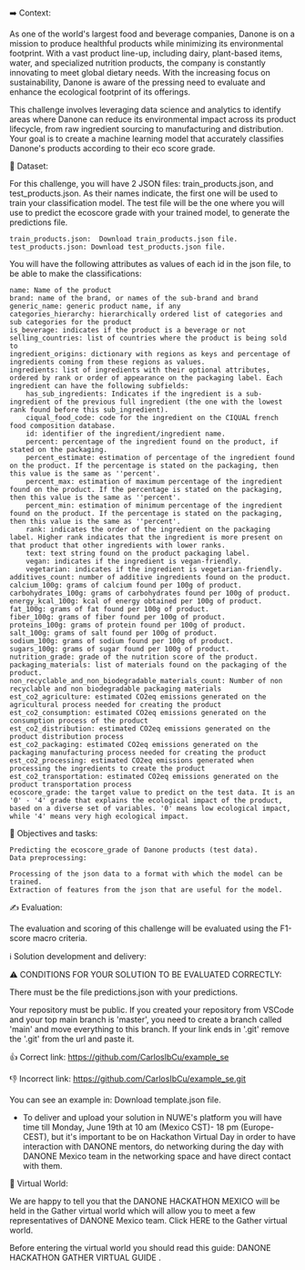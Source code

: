 ➡️ Context:

As one of the world's largest food and beverage companies, Danone is on a mission to produce healthful products while minimizing its environmental footprint. With a vast product line-up, including dairy, plant-based items, water, and specialized nutrition products, the company is constantly innovating to meet global dietary needs. With the increasing focus on sustainability, Danone is aware of the pressing need to evaluate and enhance the ecological footprint of its offerings.

This challenge involves leveraging data science and analytics to identify areas where Danone can reduce its environmental impact across its product lifecycle, from raw ingredient sourcing to manufacturing and distribution. Your goal is to create a machine learning model that accurately classifies Danone's products according to their eco score grade.

📄 Dataset:

For this challenge, you will have 2 JSON files: train_products.json, and test_products.json. As their names indicate, the first one will be used to train your classification model. The test file will be the one where you will use to predict the ecoscore grade with your trained model, to generate the predictions file.

    train_products.json:  Download train_products.json file.
    test_products.json: Download test_products.json file.

You will have the following attributes as values of each id in the json file, to be able to make the classifications:

    name: Name of the product
    brand: name of the brand, or names of the sub-brand and brand
    generic_name: generic product name, if any
    categories_hierarchy: hierarchically ordered list of categories and sub categories for the product
    is_beverage: indicates if the product is a beverage or not
    selling_countries: list of countries where the product is being sold to
    ingredient_origins: dictionary with regions as keys and percentage of ingredients coming from these regions as values.
    ingredients: list of ingredients with their optional attributes, ordered by rank or order of appearance on the packaging label. Each ingredient can have the following subfields:
        has_sub_ingredients: Indicates if the ingredient is a sub-ingredient of the previous full ingredient (the one with the lowest rank found before this sub_ingredient).
        ciqual_food_code: code for the ingredient on the CIQUAL french food composition database.
        id: identifier of the ingredient/ingredient name.
        percent: percentage of the ingredient found on the product, if stated on the packaging.
        percent_estimate: estimation of percentage of the ingredient found on the product. If the percentage is stated on the packaging, then this value is the same as ''percent'.
        percent_max: estimation of maximum percentage of the ingredient found on the product. If the percentage is stated on the packaging, then this value is the same as ''percent'.
        percent_min: estimation of minimum percentage of the ingredient found on the product. If the percentage is stated on the packaging, then this value is the same as ''percent'.
        rank: indicates the order of the ingredient on the packaging label. Higher rank indicates that the ingredient is more present on that product that other ingredients with lower ranks.
        text: text string found on the product packaging label.
        vegan: indicates if the ingredient is vegan-friendly.
        vegetarian: indicates if the ingredient is vegetarian-friendly.
    additives_count: number of additive ingredients found on the product.
    calcium_100g: grams of calcium found per 100g of product.
    carbohydrates_100g: grams of carbohydrates found per 100g of product.
    energy_kcal_100g: kcal of energy obtained per 100g of product.
    fat_100g: grams of fat found per 100g of product.
    fiber_100g: grams of fiber found per 100g of product.
    proteins_100g: grams of protein found per 100g of product.
    salt_100g: grams of salt found per 100g of product.
    sodium_100g: grams of sodium found per 100g of product.
    sugars_100g: grams of sugar found per 100g of product.
    nutrition_grade: grade of the nutrition score of the product.
    packaging_materials: list of materials found on the packaging of the product.
    non_recyclable_and_non_biodegradable_materials_count: Number of non recyclable and non biodegradable packaging materials
    est_co2_agriculture: estimated CO2eq emissions generated on the agricultural process needed for creating the product
    est_co2_consumption: estimated CO2eq emissions generated on the consumption process of the product
    est_co2_distribution: estimated CO2eq emissions generated on the product distribution process
    est_co2_packaging: estimated CO2eq emissions generated on the packaging manufacturing process needed for creating the product
    est_co2_processing: estimated CO2eq emissions generated when processing the ingredients to create the product
    est_co2_transportation: estimated CO2eq emissions generated on the product transportation process
    ecoscore_grade: the target value to predict on the test data. It is an '0' - '4' grade that explains the ecological impact of the product, based on a diverse set of variables. '0' means low ecological impact, while '4' means very high ecological impact.

🎯 Objectives and tasks:

    Predicting the ecoscore_grade of Danone products (test data).
    Data preprocessing:

    Processing of the json data to a format with which the model can be trained.
    Extraction of features from the json that are useful for the model.

✍️ Evaluation:

The evaluation and scoring of this challenge will be evaluated using the F1-score macro criteria.

ℹ️ Solution development and delivery:

⚠️ CONDITIONS FOR YOUR SOLUTION TO BE EVALUATED CORRECTLY:

There must be the file predictions.json with your predictions.

Your repository must be public. If you created your repository from VSCode and your top main branch is 'master', you need to create a branch called 'main' and move everything to this branch. If your link ends in '.git' remove the '.git' from the url and paste it.

👍 Correct link: https://github.com/CarlosIbCu/example_se

👎 Incorrect link: https://github.com/CarlosIbCu/example_se.git

You can see an example in: Download template.json file.

- To deliver and upload your solution in NUWE's platform you will have time till Monday, June 19th at 10 am (Mexico CST)- 18 pm (Europe-CEST), but it's important to be on Hackathon Virtual Day in order to have interaction with DANONE mentors, do networking during the day with DANONE Mexico team in the networking space and have direct contact with them.

📍 Virtual World:

We are happy to tell you that the DANONE HACKATHON MEXICO will be held in the Gather virtual world which will allow you to meet a few representatives of DANONE Mexico team. Click HERE to the Gather virtual world.

Before entering the virtual world you should read this guide: DANONE HACKATHON GATHER VIRTUAL GUIDE .